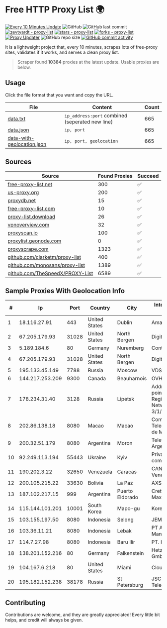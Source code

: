 
# Free HTTP Proxy List 🌍

[![Every 10 Minutes Update](https://github.com/mertguvencli/http-proxy-list/actions/workflows/main.yml/badge.svg?branch=main)](https://github.com/mertguvencli/http-proxy-list/actions/workflows/main.yml)
![GitHub](https://img.shields.io/github/license/mertguvencli/http-proxy-list)
![GitHub last commit](https://img.shields.io/github/last-commit/mertguvencli/http-proxy-list)
[![zevtyardt - proxy-list](https://img.shields.io/static/v1?label=zevtyardt&message=proxy-list&color=blue&logo=github)](https://github.com/zevtyardt/proxy-list "Go to GitHub repo")
[![stars - proxy-list](https://img.shields.io/github/stars/zevtyardt/proxy-list?style=social)](https://github.com/zevtyardt/proxy-list)
[![forks - proxy-list](https://img.shields.io/github/forks/zevtyardt/proxy-list?style=social)](https://github.com/zevtyardt/proxy-list)
[![Proxy Updater](https://github.com/zevtyardt/proxy-list/workflows/Proxy%20Updater/badge.svg)](https://github.com/zevtyardt/proxy-list/actions?query=workflow:"Proxy+Updater")
![GitHub repo size](https://img.shields.io/github/repo-size/zevtyardt/proxy-list)
[![GitHub commit activity](https://img.shields.io/github/commit-activity/m/zevtyardt/proxy-list?logo=commits)](https://github.com/zevtyardt/proxy-list/commits/main)

It is a lightweight project that, every 10 minutes, scrapes lots of free-proxy sites, validates if it works, and serves a clean proxy list.

> Scraper found **10384** proxies at the latest update. Usable proxies are below.

## Usage

Click the file format that you want and copy the URL.

|File|Content|Count|
|----|-------|-----|
|[data.txt](https://raw.githubusercontent.com/mertguvencli/http-proxy-list/main/proxy-list/data.txt)|`ip_address:port` combined (seperated new line)|665|
|[data.json](https://raw.githubusercontent.com/mertguvencli/http-proxy-list/main/proxy-list/data.json)|`ip, port`|665|
|[data-with-geolocation.json](https://raw.githubusercontent.com/mertguvencli/http-proxy-list/main/proxy-list/data-with-geolocation.json)|`ip, port, geolocation`|665|

## Sources

|Source|Found Proxies|Succeed|
|------|-------------|-------|
|[free-proxy-list.net](https://free-proxy-list.net)|300|✅|
|[us-proxy.org](https://www.us-proxy.org)|200|✅|
|[proxydb.net](http://proxydb.net)|15|✅|
|[free-proxy-list.com](https://free-proxy-list.com/?page=&port=&type%5B%5D=http&type%5B%5D=https&up_time=0&search=Search)|10|✅|
|[proxy-list.download](https://www.proxy-list.download/HTTP)|26|✅|
|[vpnoverview.com](https://vpnoverview.com/privacy/anonymous-browsing/free-proxy-servers)|32|✅|
|[proxyscan.io](https://www.proxyscan.io)|100|✅|
|[proxylist.geonode.com](https://proxylist.geonode.com/api/proxy-list?limit=300&page=1&sort_by=lastChecked&sort_type=desc&protocols=http,https)|0|✅|
|[proxyscrape.com](https://api.proxyscrape.com/v2/?request=displayproxies&protocol=http&timeout=10000&country=all&ssl=all&anonymity=all)|1323|✅|
|[github.com/clarketm/proxy-list](https://raw.githubusercontent.com/clarketm/proxy-list/master/proxy-list-raw.txt)|400|✅|
|[github.com/monosans/proxy-list](https://raw.githubusercontent.com/monosans/proxy-list/main/proxies/http.txt)|1389|✅|
|[github.com/TheSpeedX/PROXY-List](https://raw.githubusercontent.com/TheSpeedX/PROXY-List/master/http.txt)|6589|✅|


## Sample Proxies With Geolocation Info

|#|Ip|Port|Country|City|Internet Service Provider|
|-|--|----|-------|----|-------------------------|
|1|18.116.27.91|443|United States|Dublin|Amazon.com, Inc.|
|2|67.205.179.93|31028|United States|North Bergen|DigitalOcean, LLC|
|3|5.189.184.6|80|Germany|Nuremberg|Contabo GmbH|
|4|67.205.179.93|31028|United States|North Bergen|DigitalOcean, LLC|
|5|195.133.45.149|7788|Russia|Moscow|VDS|
|6|144.217.253.209|9300|Canada|Beauharnois|OVH SAS|
|7|178.234.31.40|3128|Russia|Lipetsk|Address point-to-point Lipetsk Regional Public Network BBN-3/1/1 General|
|8|202.86.138.18|8080|Macao|Macao|Companhia de Telecomunicacoes de Macau|
|9|200.32.51.179|8080|Argentina|Moron|Telefonica de Argentina|
|10|92.249.113.194|55443|Ukraine|Kyiv|Private "Stock company "Sater"|
|11|190.202.3.22|32650|Venezuela|Caracas|CANTV Servicios, Venezuela|
|12|200.105.215.22|33630|Bolivia|La Paz|AXS Bolivia S. A.|
|13|187.102.217.15|999|Argentina|Puerto Eldorado|Cretton Lisandro Maximiliano|
|14|115.144.101.201|10001|South Korea|Mapo-gu|Korea Telecom|
|15|103.155.197.50|8080|Indonesia|Selong|JEMBATANDATA|
|16|103.36.11.21|8080|Indonesia|Lebak|PT Awinet Global Mandiri|
|17|114.7.27.98|8080|Indonesia|Baru Ilir|PT. INDOSAT Tbk|
|18|138.201.152.216|80|Germany|Falkenstein|Hetzner Online GmbH|
|19|104.167.6.218|80|United States|Miami|Cloud South|
|20|195.182.152.238|38178|Russia|St Petersburg|JSC "Severen-Telecom"|



## Contributing

Contributions are welcome, and they are greatly appreciated! Every
little bit helps, and credit will always be given.

